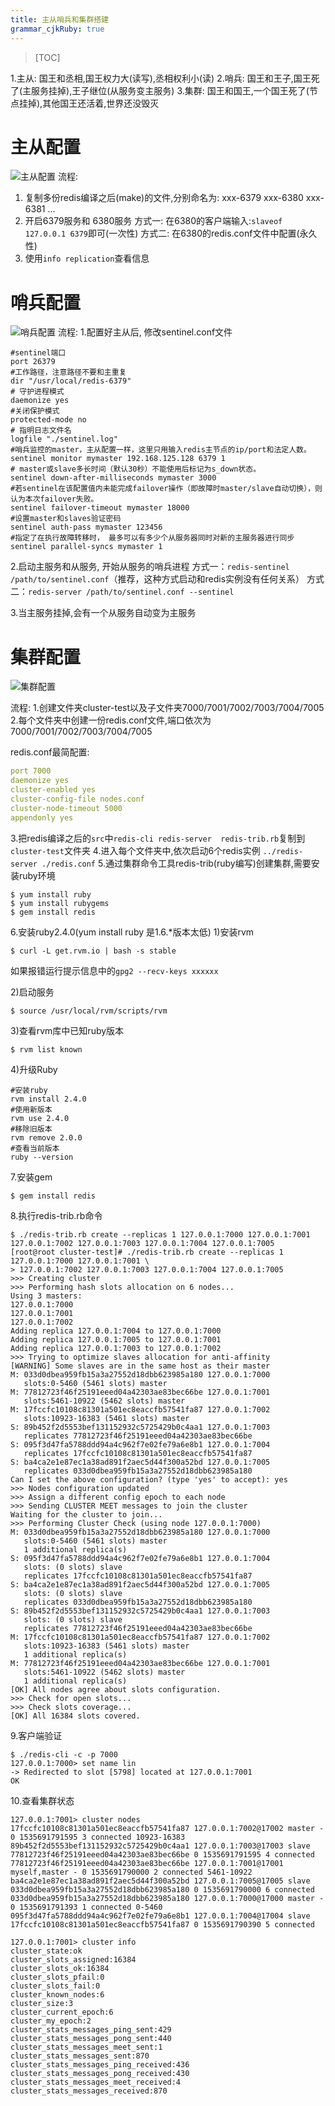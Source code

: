 ```yaml
---
title: 主从哨兵和集群搭建
grammar_cjkRuby: true
---
```


> [TOC]

1.主从: 国王和丞相,国王权力大(读写),丞相权利小(读)
2.哨兵: 国王和王子,国王死了(主服务挂掉),王子继位(从服务变主服务)
3.集群: 国王和国王,一个国王死了(节点挂掉),其他国王还活着,世界还没毁灭

# 主从配置
![主从配置](./images/1536143212239.png)
流程:
1. 复制多份redis编译之后(make)的文件,分别命名为: xxx-6379 xxx-6380 xxx-6381 ...
2. 开启6379服务和 6380服务
方式一: 在6380的客户端输入:`slaveof 127.0.0.1 6379`即可(一次性)
方式二: 在6380的redis.conf文件中配置(永久性)
3. 使用`info replication`查看信息

# 哨兵配置
![哨兵配置](./images/1536143243631.png)
流程:
1.配置好主从后, 修改sentinel.conf文件

``` vala
#sentinel端口
port 26379
#工作路径，注意路径不要和主重复
dir "/usr/local/redis-6379"
# 守护进程模式
daemonize yes
#关闭保护模式
protected-mode no
# 指明日志文件名
logfile "./sentinel.log"
#哨兵监控的master，主从配置一样，这里只用输入redis主节点的ip/port和法定人数。
sentinel monitor mymaster 192.168.125.128 6379 1
# master或slave多长时间（默认30秒）不能使用后标记为s_down状态。
sentinel down-after-milliseconds mymaster 3000
#若sentinel在该配置值内未能完成failover操作（即故障时master/slave自动切换），则认为本次failover失败。
sentinel failover-timeout mymaster 18000
#设置master和slaves验证密码
sentinel auth-pass mymaster 123456 
#指定了在执行故障转移时， 最多可以有多少个从服务器同时对新的主服务器进行同步
sentinel parallel-syncs mymaster 1
```

2.启动主服务和从服务, 开始从服务的哨兵进程
方式一：`redis-sentinel /path/to/sentinel.conf`（推荐，这种方式启动和redis实例没有任何关系）
方式二：`redis-server /path/to/sentinel.conf --sentinel`

3.当主服务挂掉,会有一个从服务自动变为主服务

# 集群配置
![集群配置](./images/1536143602968.png)

流程:
1.创建文件夹cluster-test以及子文件夹7000/7001/7002/7003/7004/7005
2.每个文件夹中创建一份redis.conf文件,端口依次为7000/7001/7002/7003/7004/7005

redis.conf最简配置:
``` yaml
port 7000
daemonize yes
cluster-enabled yes
cluster-config-file nodes.conf
cluster-node-timeout 5000
appendonly yes
```

3.把redis编译之后的`src`中`redis-cli redis-server  redis-trib.rb`复制到`cluster-test`文件夹
4.进入每个文件夹中,依次启动6个redis实例 `../redis-server ./redis.conf`
5.通过集群命令工具redis-trib(ruby编写)创建集群,需要安装ruby环境

``` shell
$ yum install ruby 
$ yum install rubygems 
$ gem install redis
```

6.安装ruby2.4.0(yum install ruby 是1.6.*版本太低)
1)安装rvm 

``` shell
$ curl -L get.rvm.io | bash -s stable
```
如果报错运行提示信息中的`gpg2 --recv-keys xxxxxx`

2)启动服务 

``` shell
$ source /usr/local/rvm/scripts/rvm
```

3)查看rvm库中已知ruby版本

``` shell
$ rvm list known
```

4)升级Ruby

``` vala
#安装ruby 
rvm install 2.4.0 
#使用新版本 
rvm use 2.4.0 
#移除旧版本 
rvm remove 2.0.0 
#查看当前版本 
ruby --version
```

7.安装gem 

``` shell
$ gem install redis
```

8.执行redis-trib.rb命令

``` shell
$ ./redis-trib.rb create --replicas 1 127.0.0.1:7000 127.0.0.1:7001 127.0.0.1:7002 127.0.0.1:7003 127.0.0.1:7004 127.0.0.1:7005
[root@root cluster-test]# ./redis-trib.rb create --replicas 1 127.0.0.1:7000 127.0.0.1:7001 \
> 127.0.0.1:7002 127.0.0.1:7003 127.0.0.1:7004 127.0.0.1:7005
>>> Creating cluster
>>> Performing hash slots allocation on 6 nodes...
Using 3 masters:
127.0.0.1:7000
127.0.0.1:7001
127.0.0.1:7002
Adding replica 127.0.0.1:7004 to 127.0.0.1:7000
Adding replica 127.0.0.1:7005 to 127.0.0.1:7001
Adding replica 127.0.0.1:7003 to 127.0.0.1:7002
>>> Trying to optimize slaves allocation for anti-affinity
[WARNING] Some slaves are in the same host as their master
M: 033d0dbea959fb15a3a27552d18dbb623985a180 127.0.0.1:7000
   slots:0-5460 (5461 slots) master
M: 77812723f46f25191eeed04a42303ae83bec66be 127.0.0.1:7001
   slots:5461-10922 (5462 slots) master
M: 17fccfc10108c81301a501ec8eaccfb57541fa87 127.0.0.1:7002
   slots:10923-16383 (5461 slots) master
S: 89b452f2d5553bef131152932c5725429b0c4aa1 127.0.0.1:7003
   replicates 77812723f46f25191eeed04a42303ae83bec66be
S: 095f3d47fa5788ddd94a4c962f7e02fe79a6e8b1 127.0.0.1:7004
   replicates 17fccfc10108c81301a501ec8eaccfb57541fa87
S: ba4ca2e1e87ec1a38ad891f2aec5d44f300a52bd 127.0.0.1:7005
   replicates 033d0dbea959fb15a3a27552d18dbb623985a180
Can I set the above configuration? (type 'yes' to accept): yes
>>> Nodes configuration updated
>>> Assign a different config epoch to each node
>>> Sending CLUSTER MEET messages to join the cluster
Waiting for the cluster to join...
>>> Performing Cluster Check (using node 127.0.0.1:7000)
M: 033d0dbea959fb15a3a27552d18dbb623985a180 127.0.0.1:7000
   slots:0-5460 (5461 slots) master
   1 additional replica(s)
S: 095f3d47fa5788ddd94a4c962f7e02fe79a6e8b1 127.0.0.1:7004
   slots: (0 slots) slave
   replicates 17fccfc10108c81301a501ec8eaccfb57541fa87
S: ba4ca2e1e87ec1a38ad891f2aec5d44f300a52bd 127.0.0.1:7005
   slots: (0 slots) slave
   replicates 033d0dbea959fb15a3a27552d18dbb623985a180
S: 89b452f2d5553bef131152932c5725429b0c4aa1 127.0.0.1:7003
   slots: (0 slots) slave
   replicates 77812723f46f25191eeed04a42303ae83bec66be
M: 17fccfc10108c81301a501ec8eaccfb57541fa87 127.0.0.1:7002
   slots:10923-16383 (5461 slots) master
   1 additional replica(s)
M: 77812723f46f25191eeed04a42303ae83bec66be 127.0.0.1:7001
   slots:5461-10922 (5462 slots) master
   1 additional replica(s)
[OK] All nodes agree about slots configuration.
>>> Check for open slots...
>>> Check slots coverage...
[OK] All 16384 slots covered.
```

9.客户端验证

``` shell
$ ./redis-cli -c -p 7000
127.0.0.1:7000> set name lin
-> Redirected to slot [5798] located at 127.0.0.1:7001
OK
```

10.查看集群状态

``` shell
127.0.0.1:7001> cluster nodes
17fccfc10108c81301a501ec8eaccfb57541fa87 127.0.0.1:7002@17002 master - 0 1535691791595 3 connected 10923-16383
89b452f2d5553bef131152932c5725429b0c4aa1 127.0.0.1:7003@17003 slave 77812723f46f25191eeed04a42303ae83bec66be 0 1535691791595 4 connected
77812723f46f25191eeed04a42303ae83bec66be 127.0.0.1:7001@17001 myself,master - 0 1535691790000 2 connected 5461-10922
ba4ca2e1e87ec1a38ad891f2aec5d44f300a52bd 127.0.0.1:7005@17005 slave 033d0dbea959fb15a3a27552d18dbb623985a180 0 1535691790000 6 connected
033d0dbea959fb15a3a27552d18dbb623985a180 127.0.0.1:7000@17000 master - 0 1535691791393 1 connected 0-5460
095f3d47fa5788ddd94a4c962f7e02fe79a6e8b1 127.0.0.1:7004@17004 slave 17fccfc10108c81301a501ec8eaccfb57541fa87 0 1535691790390 5 connected
```

``` shell
127.0.0.1:7001> cluster info
cluster_state:ok
cluster_slots_assigned:16384
cluster_slots_ok:16384
cluster_slots_pfail:0
cluster_slots_fail:0
cluster_known_nodes:6
cluster_size:3
cluster_current_epoch:6
cluster_my_epoch:2
cluster_stats_messages_ping_sent:429
cluster_stats_messages_pong_sent:440
cluster_stats_messages_meet_sent:1
cluster_stats_messages_sent:870
cluster_stats_messages_ping_received:436
cluster_stats_messages_pong_received:430
cluster_stats_messages_meet_received:4
cluster_stats_messages_received:870
```